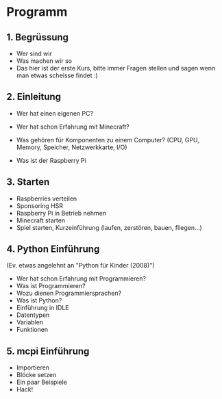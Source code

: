 # Programm

## 1. Begrüssung

- Wer sind wir
- Was machen wir so
- Das hier ist der erste Kurs, bitte immer Fragen stellen und sagen wenn man etwas scheisse findet :)

## 2. Einleitung

- Wer hat einen eigenen PC?
- Wer hat schon Erfahrung mit Minecraft?

- Was gehören für Komponenten zu einem Computer? (CPU, GPU, Memory, Speicher, Netzwerkkarte, I/O)
- Was ist der Raspberry Pi

## 3. Starten

- Raspberries verteilen
- Sponsoring HSR
- Raspberry Pi in Betrieb nehmen
- Minecraft starten
- Spiel starten, Kurzeinführung (laufen, zerstören, bauen, fliegen...)

## 4. Python Einführung

(Ev. etwas angelehnt an "Python für Kinder (2008)")

- Wer hat schon Erfahrung mit Programmieren?
- Was ist Programmieren?
- Wozu dienen Programmiersprachen?
- Was ist Python?
- Einführung in IDLE
- Datentypen
- Variablen
- Funktionen

## 5. mcpi Einführung

- Importieren
- Blöcke setzen
- Ein paar Beispiele
- Hack!
